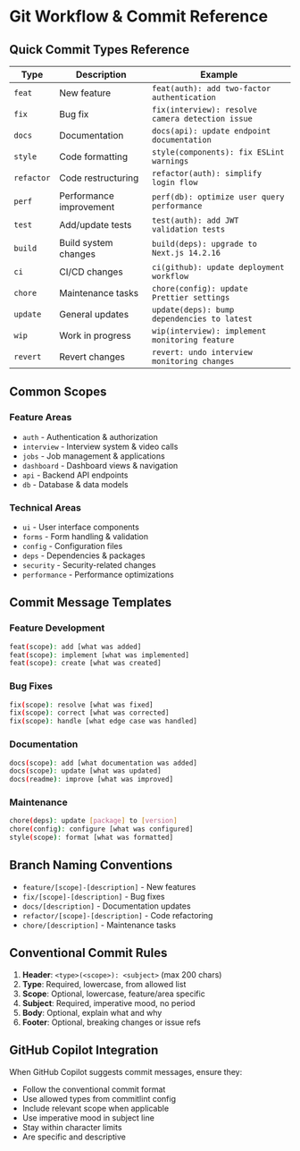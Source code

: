 # Git Workflow & Commit Reference

## Quick Commit Types Reference

| Type       | Description             | Example                                          |
| ---------- | ----------------------- | ------------------------------------------------ |
| `feat`     | New feature             | `feat(auth): add two-factor authentication`      |
| `fix`      | Bug fix                 | `fix(interview): resolve camera detection issue` |
| `docs`     | Documentation           | `docs(api): update endpoint documentation`       |
| `style`    | Code formatting         | `style(components): fix ESLint warnings`         |
| `refactor` | Code restructuring      | `refactor(auth): simplify login flow`            |
| `perf`     | Performance improvement | `perf(db): optimize user query performance`      |
| `test`     | Add/update tests        | `test(auth): add JWT validation tests`           |
| `build`    | Build system changes    | `build(deps): upgrade to Next.js 14.2.16`        |
| `ci`       | CI/CD changes           | `ci(github): update deployment workflow`         |
| `chore`    | Maintenance tasks       | `chore(config): update Prettier settings`        |
| `update`   | General updates         | `update(deps): bump dependencies to latest`      |
| `wip`      | Work in progress        | `wip(interview): implement monitoring feature`   |
| `revert`   | Revert changes          | `revert: undo interview monitoring changes`      |

## Common Scopes

### Feature Areas

- `auth` - Authentication & authorization
- `interview` - Interview system & video calls
- `jobs` - Job management & applications
- `dashboard` - Dashboard views & navigation
- `api` - Backend API endpoints
- `db` - Database & data models

### Technical Areas

- `ui` - User interface components
- `forms` - Form handling & validation
- `config` - Configuration files
- `deps` - Dependencies & packages
- `security` - Security-related changes
- `performance` - Performance optimizations

## Commit Message Templates

### Feature Development

```bash
feat(scope): add [what was added]
feat(scope): implement [what was implemented]
feat(scope): create [what was created]
```

### Bug Fixes

```bash
fix(scope): resolve [what was fixed]
fix(scope): correct [what was corrected]
fix(scope): handle [what edge case was handled]
```

### Documentation

```bash
docs(scope): add [what documentation was added]
docs(scope): update [what was updated]
docs(readme): improve [what was improved]
```

### Maintenance

```bash
chore(deps): update [package] to [version]
chore(config): configure [what was configured]
style(scope): format [what was formatted]
```

## Branch Naming Conventions

- `feature/[scope]-[description]` - New features
- `fix/[scope]-[description]` - Bug fixes
- `docs/[description]` - Documentation updates
- `refactor/[scope]-[description]` - Code refactoring
- `chore/[description]` - Maintenance tasks

## Conventional Commit Rules

1. **Header**: `<type>(<scope>): <subject>` (max 200 chars)
2. **Type**: Required, lowercase, from allowed list
3. **Scope**: Optional, lowercase, feature/area specific
4. **Subject**: Required, imperative mood, no period
5. **Body**: Optional, explain what and why
6. **Footer**: Optional, breaking changes or issue refs

## GitHub Copilot Integration

When GitHub Copilot suggests commit messages, ensure they:

- Follow the conventional commit format
- Use allowed types from commitlint config
- Include relevant scope when applicable
- Use imperative mood in subject line
- Stay within character limits
- Are specific and descriptive
